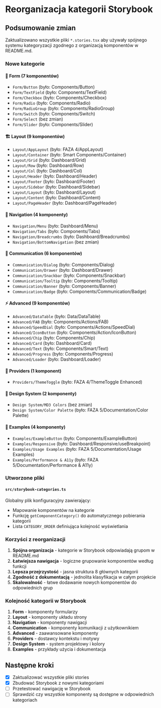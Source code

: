 # Reorganizacja kategorii Storybook

## Podsumowanie zmian

Zaktualizowano wszystkie pliki `*.stories.tsx` aby używały spójnego systemu kategoryzacji zgodnego z organizacją komponentów w README.md.

### Nowe kategorie

#### 📝 **Form** (7 komponentów)

- `Form/Button` (było: Components/Button)
- `Form/TextField` (było: Components/TextField)
- `Form/Checkbox` (było: Components/Checkbox)
- `Form/Radio` (było: Components/Radio)
- `Form/RadioGroup` (było: Components/RadioGroup)
- `Form/Switch` (było: Components/Switch)
- `Form/Select` (bez zmian)
- `Form/Slider` (było: Components/Slider)

#### 🏗️ **Layout** (9 komponentów)

- `Layout/AppLayout` (było: FAZA 4/AppLayout)
- `Layout/Container` (było: Smart Components/Container)
- `Layout/Grid` (było: Dashboard/Grid)
- `Layout/Row` (było: Dashboard/Row)
- `Layout/Col` (było: Dashboard/Col)
- `Layout/Header` (było: Dashboard/Header)
- `Layout/Footer` (było: Dashboard/Footer)
- `Layout/Sidebar` (było: Dashboard/Sidebar)
- `Layout/Layout` (było: Dashboard/Layout)
- `Layout/Content` (było: Dashboard/Content)
- `Layout/PageHeader` (było: Dashboard/PageHeader)

#### 🧭 **Navigation** (4 komponenty)

- `Navigation/Menu` (było: Dashboard/Menu)
- `Navigation/Tabs` (było: Components/Tabs)
- `Navigation/Breadcrumbs` (było: Dashboard/Breadcrumbs)
- `Navigation/BottomNavigation` (bez zmian)

#### 💬 **Communication** (6 komponentów)

- `Communication/Dialog` (było: Components/Dialog)
- `Communication/Drawer` (było: Dashboard/Drawer)
- `Communication/Snackbar` (było: Components/Snackbar)
- `Communication/Tooltip` (było: Components/Tooltip)
- `Communication/Banner` (było: Components/Banner)
- `Communication/Badge` (było: Components/Communication/Badge)

#### ⚡ **Advanced** (9 komponentów)

- `Advanced/DataTable` (było: Data/DataTable)
- `Advanced/FAB` (było: Components/Actions/FAB)
- `Advanced/SpeedDial` (było: Components/Actions/SpeedDial)
- `Advanced/IconButton` (było: Components/Action/IconButton)
- `Advanced/Chip` (było: Components/Chip)
- `Advanced/Card` (było: Dashboard/Card)
- `Advanced/Text` (było: Components/Smart/Text)
- `Advanced/Progress` (było: Components/Progress)
- `Advanced/Loader` (było: Dashboard/Loader)

#### 🎨 **Providers** (1 komponent)

- `Providers/ThemeToggle` (było: FAZA 4/ThemeToggle Enhanced)

#### 🎨 **Design System** (2 komponenty)

- `Design System/MD3 Colors` (bez zmian)
- `Design System/Color Palette` (było: FAZA 5/Documentation/Color Palette)

#### 📖 **Examples** (4 komponenty)

- `Examples/ExampleButton` (było: Components/ExampleButton)
- `Examples/Responsive` (było: Dashboard/Responsive/useBreakpoint)
- `Examples/Usage Examples` (było: FAZA 5/Documentation/Usage Examples)
- `Examples/Performance & A11y` (było: FAZA 5/Documentation/Performance & A11y)

### Utworzone pliki

#### `src/storybook-categories.ts`

Globalny plik konfiguracyjny zawierający:

- Mapowanie komponentów na kategorie
- Funkcję `getComponentCategory()` do automatycznego pobierania kategorii
- Lista `CATEGORY_ORDER` definiująca kolejność wyświetlania

### Korzyści z reorganizacji

1. **Spójna organizacja** - kategorie w Storybook odpowiadają grupom w README.md
2. **Łatwiejsza nawigacja** - logiczne grupowanie komponentów według funkcji
3. **Lepsza przejrzystość** - jasna struktura 8 głównych kategorii
4. **Zgodność z dokumentacją** - jednolita klasyfikacja w całym projekcie
5. **Skalowalność** - łatwe dodawanie nowych komponentów do odpowiednich grup

### Kolejność kategorii w Storybook

1. **Form** - komponenty formularzy
2. **Layout** - komponenty układu strony
3. **Navigation** - komponenty nawigacji
4. **Communication** - komponenty komunikacji z użytkownikiem
5. **Advanced** - zaawansowane komponenty
6. **Providers** - dostawcy kontekstu i motywy
7. **Design System** - system projektowy i kolory
8. **Examples** - przykłady użycia i dokumentacja

## Następne kroki

- [x] Zaktualizować wszystkie pliki stories
- [x] Zbudować Storybook z nowymi kategoriami
- [ ] Przetestować nawigację w Storybook
- [ ] Sprawdzić czy wszystkie komponenty są dostępne w odpowiednich kategoriach
